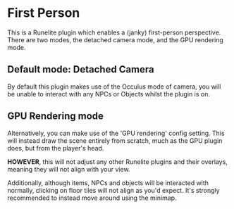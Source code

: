 # First Person

This is a Runelite plugin which enables a (janky) first-person perspective. There are two modes, the detached camera mode, and the GPU rendering mode.

## Default mode: Detached Camera

By default this plugin makes use of the Occulus mode of camera, you will be unable to interact with any NPCs or Objects whilst the plugin is on.

## GPU Rendering mode

Alternatively, you can make use of the 'GPU rendering' config setting. This will instead draw the scene entirely from scratch, much as the GPU plugin does, but from the player's head. 

**HOWEVER**, this will not adjust any other Runelite plugins and their overlays, meaning they will not align with your view. 

Additionally, although items, NPCs and objects will be interacted with normally, clicking on floor tiles will not align as you'd expect. It's strongly recommended to instead move around using the minimap.